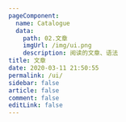 ```yaml
---
pageComponent:
  name: Catalogue
  data:
    path: 02.文章
    imgUrl: /img/ui.png
    description: 阅读的文章、语法
title: 文章
date: 2020-03-11 21:50:55
permalink: /ui/
sidebar: false
article: false
comment: false
editLink: false
---
```

